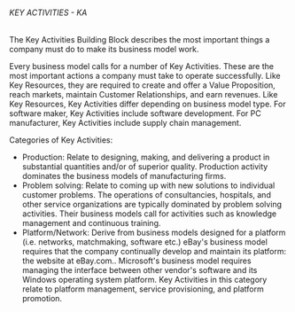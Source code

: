 ###### KEY ACTIVITIES - KA
The Key Activities Building Block describes the most important things a company must do to make its business model work.

Every business model calls for a number of Key Activities. These are the most important actions a company must take to operate successfully. Like Key Resources, they are required to create and offer a Value Proposition, reach markets, maintain Customer Relationships, and earn revenues. Like Key Resources, Key Activities differ depending on business model type. For software maker, Key Activities include software development. For PC manufacturer, Key Activities include supply chain management.

Categories of Key Activities:
* Production: Relate to designing, making, and delivering a product in substantial quantities and/or of superior quality. Production activity dominates the business models of manufacturing firms.
* Problem solving: Relate to coming up with new solutions to individual customer problems. The operations of consultancies, hospitals, and other service organizations are typically dominated by problem solving activities. Their business models call for activities such as knowledge management and continuous training.
* Platform/Network: Derive from business models designed for a platform (i.e. networks, matchmaking, software etc.) eBay's business model requires that the company continually develop and maintain its platform: the website at eBay.com.. Microsoft's business model requires managing the interface between other vendor's software and its Windows operating system platform. Key Activities in this category relate to platform management, service provisioning, and platform promotion.

